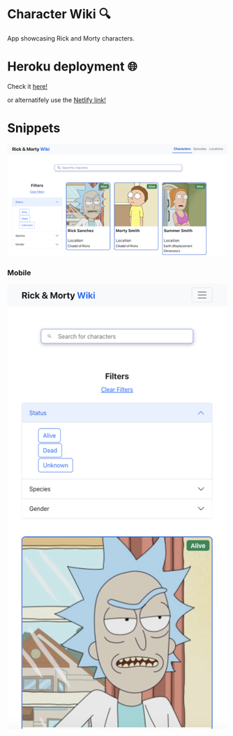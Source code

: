 # Character Wiki 🔍

App showcasing Rick and Morty characters.

# Heroku deployment 🌐

Check it [here!](https://react-character-wiki.herokuapp.com)

or alternatifely use the [Netlify link!](https://react-character-wiki.netlify.app)

# Snippets

![alt text][snap-1]

### Mobile

![alt text][snap-2]

[snap-1]: /readme_files/snap_1.png 'snap-1'
[snap-2]: /readme_files/snap_2.png 'snap-2'
